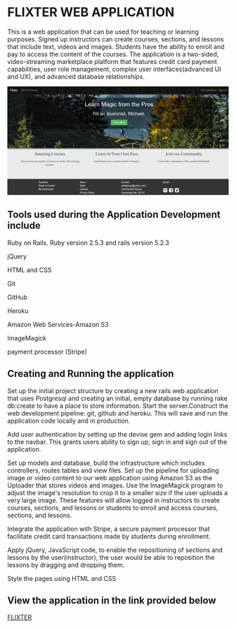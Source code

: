 # FLIXTER WEB APPLICATION

This is a web application that can be used for teaching or learning purposes. Signed up instructors can create courses, sections, and lessons that include text, videos and images. Students have the ability to enroll and pay to access the content of the courses. The application is a two-sided, video-streaming marketplace platform that features credit card payment capabilities, user role management, complex user interfaces(advanced UI and UX), and advanced database relationships. 

![Flixter main page](/app/assets/images/flixtermainpagescreenshot.png)


## Tools used during the Application Development include

Ruby on Rails. Ruby version 2.5.3 and rails version 5.2.3

jQuery

HTML and CSS

Git 

GitHub

Heroku

Amazon Web Services-Amazon S3

ImageMagick

payment processor (Stripe) 


## Creating and Running the application

Set up the initial project structure by creating a new rails web application that uses Postgresql and creating an initial, empty database by running rake db:create to have a place to store information. Start the server.Construct the web development pipeline: git, github and heroku. This will save and run the application code locally and in production. 

Add user authentication by setting up the devise gem and adding login links to the navbar. This grants users ability to sign up, sign in and sign out of the application. 

Set up models and database, build the infrastructure which includes controllers, routes tables and view files. Set up the pipeline for uploading image or video content to our web application using Amazon S3 as the Uploader that stores videos and images. Use the ImageMagick program to adjust the image's resolution to crop it to a smaller size if the user uploads a very large image. These features will allow logged in instructors to create courses, sections, and lessons or students to enroll and access courses, sections, and lessons.

Integrate the application with Stripe, a secure payment processor that facilitate credit card transactions made by students during enrollment.  

Apply jQuery, JavaScript code, to enable the repositioning of sections and lessons by the user(instructor), the user would be able to reposition the lessons by dragging and dropping them. 

Style the pages using HTML and CSS


## View the application in the link provided below

[FLIXTER](https://flixter-dessy-owiti.herokuapp.com/)



